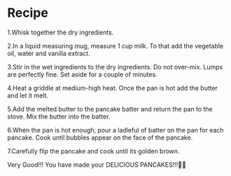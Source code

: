 # Recipe
1.Whisk together the dry ingredients.

2.In a liquid measuring mug, measure 1 cup milk. To that add the vegetable oil, water and vanilla extract.

3.Stir in the wet ingredients to the dry ingredients. Do not over-mix. Lumps are perfectly fine. Set aside for a couple of minutes.

4.Heat a griddle at medium-high heat. Once the pan is hot add the butter and let it melt.

5.Add the melted butter to the pancake batter and return the pan to the stove. Mix the butter into the batter.

6.When the pan is hot enough, pour a ladleful of batter on the pan for each pancake. Cook until bubbles appear on the face of the pancake.

7.Carefully flip the pancake and cook until its golden brown.

Very Good!!! You have made your DELICIOUS PANCAKES!!!🤩🤗
